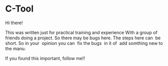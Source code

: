 # C-Tool

Hi there! 

  This was written just for practical training and experience
With a group of friends doing a project. So there may be bugs here.
The steps here can  be short. So in your  opinion you can  fix the 
bugs  in it of  add somthing new to the manu.

If you found this important, follow me!!

 
